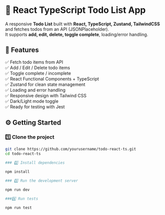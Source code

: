 # 📝 React TypeScript Todo List App

A responsive **Todo List** built with **React, TypeScript, Zustand, TailwindCSS** and fetches todos from an API (JSONPlaceholder).  
It supports **add, edit, delete, toggle complete**, loading/error handling.

## 🚀 Features

✅ Fetch todo items from API  
✅ Add / Edit / Delete todo items  
✅ Toggle complete / incomplete  
✅ React Functional Components + TypeScript  
✅ Zustand for clean state management  
✅ Loading and error handling  
✅ Responsive design with Tailwind CSS  
✅ Dark/Light mode toggle  
✅ Ready for testing with Jest 


## ⚙️ Getting Started

### 1️⃣ Clone the project

```bash
git clone https://github.com/yourusername/todo-react-ts.git
cd todo-react-ts

### 2️⃣ Install dependencies

npm install

### 3️⃣ Run the development server

npm run dev

###4️⃣ Run tests

npm run test
